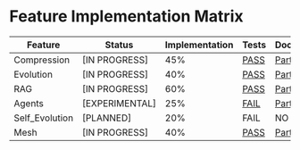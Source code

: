 # Feature Implementation Matrix

| Feature | Status | Implementation | Tests | Documentation |
|---------|--------|----------------|-------|---------------|
| Compression | [IN PROGRESS] | 45% | [PASS](../tests/test_stage2_compression.py) | [Partial](components/COMPRESSION_INTEGRATION_1.md) |
| Evolution | [IN PROGRESS] | 40% | [PASS](../test_evolution_constraints.py) | [Partial](evo-merge-pipeline.mermaid) |
| RAG | [IN PROGRESS] | 60% | [PASS](../tests/test_server.py) | [Partial](rag_system_explainer.txt) |
| Agents | [EXPERIMENTAL] | 25% | [FAIL](../tests/test_task_planning_agent.py) | [Partial](components/complete_agent_forge_pipeline_1.md) |
| Self_Evolution | [PLANNED] | 20% | FAIL | NO |
| Mesh | [IN PROGRESS] | 40% | [PASS](../tests/communications/test_p2p.py) | [Partial](components/mesh-network-engineer_1.md) |

